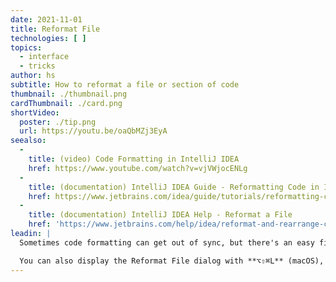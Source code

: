 ```yaml
---
date: 2021-11-01
title: Reformat File
technologies: [ ]
topics:
  - interface
  - tricks
author: hs
subtitle: How to reformat a file or section of code
thumbnail: ./thumbnail.png
cardThumbnail: ./card.png
shortVideo:
  poster: ./tip.png
  url: https://youtu.be/oaQbMZj3EyA
seealso:
  - 
    title: (video) Code Formatting in IntelliJ IDEA
    href: https://www.youtube.com/watch?v=vjVWjocENLg
  - 
    title: (documentation) IntelliJ IDEA Guide - Reformatting Code in IntelliJ IDEA
    href: https://www.jetbrains.com/idea/guide/tutorials/reformatting-code/
  - 
    title: (documentation) IntelliJ IDEA Help - Reformat a File
    href: 'https://www.jetbrains.com/help/idea/reformat-and-rearrange-code.html#reformat_file'
leadin: |
  Sometimes code formatting can get out of sync, but there's an easy fix in IntelliJ IDEA. You can use **⌘⌥L** (macOS), or **Ctrl+Alt+L** (Windows/Linux) to reformat a selection of code according to your reformat settings.

  You can also display the Reformat File dialog with **⌥⇧⌘L** (macOS), or **Ctrl+Alt+Shift+L** (Windows/Linux).
---
```


